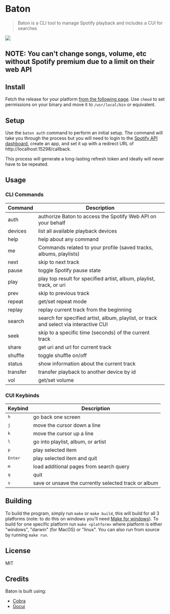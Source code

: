 # Baton

> Baton is a CLI tool to manage Spotify playback and includes a CUI for searches

<!-- [![asciicast](https://asciinema.org/a/RgR4iT9wz2J3bjCx0p7Wj9Rnn.png)](https://asciinema.org/a/RgR4iT9wz2J3bjCx0p7Wj9Rnn) -->
![](https://raw.githubusercontent.com/joshuathompson/baton/master/example.gif)

## NOTE: You can't change songs, volume, etc without Spotify premium due to a limit on their web API

## Install

Fetch the release for your platform [from the following page](https://github.com/joshuathompson/baton/releases). Use `chmod` to set permissions on your binary and move it to `/usr/local/bin` or equivalent.

## Setup

Use the `baton auth` command to perform an initial setup. The command will take you through the process but you will need to login to the [Spotify API dashboard](https://beta.developer.spotify.com/dashboard/login), create an app, and set it up with a redirect URL of http://localhost:15298/callback.

This process will generate a long-lasting refresh token and ideally will never have to be repeated.

## Usage

### CLI Commands

| Command  | Description                                                                           |
| -------- | ------------------------------------------------------------------------------------- |
| auth     | authorize Baton to access the Spotify Web API on your behalf                          |
| devices  | list all available playback devices                                                   |
| help     | help about any command                                                                |
| me       | Commands related to your profile (saved tracks, albums, playlists)                    |
| next     | skip to next track                                                                    |
| pause    | toggle Spotify pause state                                                            |
| play     | play top result for specified artist, album, playlist, track, or uri                  |
| prev     | skip to previous track                                                                |
| repeat   | get/set repeat mode                                                                   |
| replay   | replay current track from the beginning                                               |
| search   | search for specified artist, album, playlist, or track and select via interactive CUI |
| seek     | skip to a specific time (seconds) of the current track                                |
| share    | get uri and url for current track                                                     |
| shuffle  | toggle shuffle on/off                                                                 |
| status   | show information about the current track                                              |
| transfer | transfer playback to another device by id                                             |
| vol      | get/set volume                                                                        |

### CUI Keybinds

| Keybind          | Description                                          |
| ---------------- | ---------------------------------------------------- |
| <kbd>h</kbd>     | go back one screen                                   |
| <kbd>j</kbd>     | move the cursor down a line                          |
| <kbd>k</kbd>     | move the cursor up a line                            |
| <kbd>l</kbd>     | go into playlist, album, or artist                   |
| <kbd>p</kbd>     | play selected item                                   |
| <kbd>Enter</kbd> | play selected item and quit                          |
| <kbd>m</kbd>     | load additional pages from search query              |
| <kbd>q</kbd>     | quit                                                 |
| <kbd>s</kbd>     | save or unsave the currently selected track or album |

## Building

To build the program, simply run `make` or `make build`, this will build for all 3 platforms (note: to do this on windows you'll need [Make for windows](http://gnuwin32.sourceforge.net/packages/make.htm)). To build for one specific platform run `make <platform>` where platform is either "windows", "darwin" (for MacOS) or "linux". You can also run from source by running `make run`.

## License

MIT

## Credits

Baton is built using:

- [Cobra](https://github.com/spf13/cobra)
- [Gocui](https://github.com/jroimartin/gocui)
